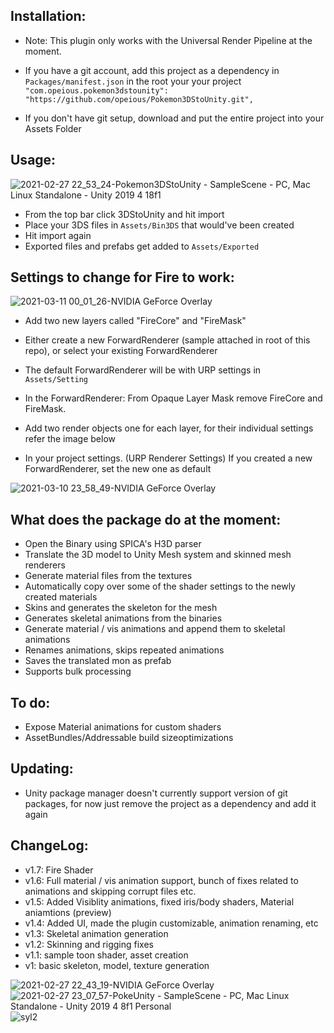 Installation:
-
- Note: This plugin only works with the Universal Render Pipeline at the moment.
- If you have a git account, add this project as a dependency in `Packages/manifest.json` in the root your your project
`"com.opeious.pokemon3dstounity": "https://github.com/opeious/Pokemon3DStoUnity.git",`

- If you don't have git setup, download and put the entire project into your Assets Folder

Usage:
-
![2021-02-27 22_53_24-Pokemon3DStoUnity - SampleScene - PC, Mac   Linux Standalone - Unity 2019 4 18f1](https://user-images.githubusercontent.com/3764951/109395128-c8509180-7950-11eb-8b5b-2243dcf1f899.png)

- From the top bar click 3DStoUnity and hit import
- Place your 3DS files in `Assets/Bin3DS` that would've been created
- Hit import again
- Exported files and prefabs get added to  `Assets/Exported`

Settings to change for Fire to work:
-
![2021-03-11 00_01_26-NVIDIA GeForce Overlay](https://user-images.githubusercontent.com/3764951/110681966-69b4ce80-8200-11eb-9334-269ffc47ba27.png)
- Add two new layers called "FireCore" and "FireMask"

- Either create a new ForwardRenderer (sample attached in root of this repo), or select your existing ForwardRenderer
- The default ForwardRenderer will be with URP settings in `Assets/Setting`
- In the ForwardRenderer: From Opaque Layer Mask remove FireCore and FireMask.
- Add two render objects one for each layer, for their individual settings refer the image below
- In your project settings. (URP Renderer Settings) If you created a new ForwardRenderer, set the new one as default

![2021-03-10 23_58_49-NVIDIA GeForce Overlay](https://user-images.githubusercontent.com/3764951/110682434-ec3d8e00-8200-11eb-977a-b309efb81cce.png)


What does the package do at the moment:
-
- Open the Binary using SPICA's H3D parser
- Translate the 3D model to Unity Mesh system and skinned mesh renderers
- Generate material files from the textures 
- Automatically copy over some of the shader settings to the newly created materials
- Skins and generates the skeleton for the mesh
- Generates skeletal animations from the binaries
- Generate material / vis animations and append them to skeletal animations
- Renames animations, skips repeated animations
- Saves the translated mon as prefab
- Supports bulk processing

To do:
-
- Expose Material animations for custom shaders
- AssetBundles/Addressable build sizeoptimizations

Updating:
-
- Unity package manager doesn't currently support version of git packages, for now just remove the project as a dependency and add it again

ChangeLog:
-
- v1.7: Fire Shader
- v1.6: Full material / vis animation support, bunch of fixes related to animations and skipping corrupt files etc.
- v1.5: Added Visiblity animations, fixed iris/body shaders, Material aniamtions (preview)
- v1.4: Added UI, made the plugin customizable, animation renaming, etc
- v1.3: Skeletal animation generation
- v1.2: Skinning and rigging fixes
- v1.1: sample toon shader, asset creation
- v1: basic skeleton, model, texture generation

![2021-02-27 22_43_19-NVIDIA GeForce Overlay](https://user-images.githubusercontent.com/3764951/109395153-e4543300-7950-11eb-8351-e42af713c374.png)
![2021-02-27 23_07_57-PokeUnity - SampleScene - PC, Mac   Linux Standalone - Unity 2019 4 8f1 Personal](https://user-images.githubusercontent.com/3764951/109395156-e918e700-7950-11eb-83c9-4923417450f1.png)![syl2](https://user-images.githubusercontent.com/3764951/110213468-330c4a80-7ec6-11eb-8f94-02aa35e54abc.gif)




